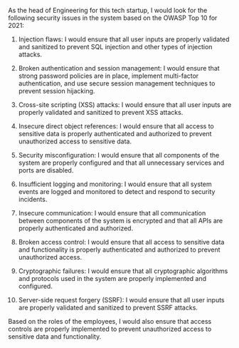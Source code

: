 As the head of Engineering for this tech startup, I would look for the following security issues in the system based on the OWASP Top 10 for 2021:

1. Injection flaws: I would ensure that all user inputs are properly validated and sanitized to prevent SQL injection and other types of injection attacks.

2. Broken authentication and session management: I would ensure that strong password policies are in place, implement multi-factor authentication, and use secure session management techniques to prevent session hijacking.

3. Cross-site scripting (XSS) attacks: I would ensure that all user inputs are properly validated and sanitized to prevent XSS attacks.

4. Insecure direct object references: I would ensure that all access to sensitive data is properly authenticated and authorized to prevent unauthorized access to sensitive data.

5. Security misconfiguration: I would ensure that all components of the system are properly configured and that all unnecessary services and ports are disabled.

6. Insufficient logging and monitoring: I would ensure that all system events are logged and monitored to detect and respond to security incidents.

7. Insecure communication: I would ensure that all communication between components of the system is encrypted and that all APIs are properly authenticated and authorized.

8. Broken access control: I would ensure that all access to sensitive data and functionality is properly authenticated and authorized to prevent unauthorized access.

9. Cryptographic failures: I would ensure that all cryptographic algorithms and protocols used in the system are properly implemented and configured.

10. Server-side request forgery (SSRF): I would ensure that all user inputs are properly validated and sanitized to prevent SSRF attacks.

Based on the roles of the employees, I would also ensure that access controls are properly implemented to prevent unauthorized access to sensitive data and functionality.